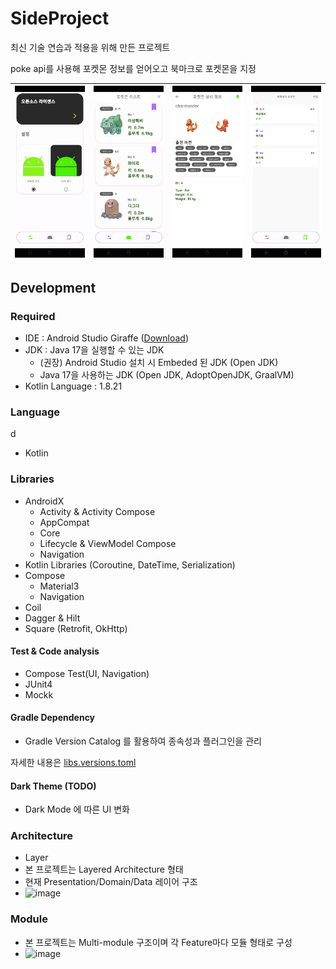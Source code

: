 # SideProject
최신 기술 연습과 적용을 위해 만든 프로젝트

poke api를 사용해 포켓몬 정보를 얻어오고 북마크로 포켓몬을 지정

| ![image](https://github.com/Aswoo/SideProject/blob/main/image/setting.jpeg) | ![image](https://github.com/Aswoo/SideProject/blob/main/image/main.jpeg) | ![image](https://github.com/Aswoo/SideProject/blob/main/image/detail.jpeg) | ![image](https://github.com/Aswoo/SideProject/blob/main/image/bookmark.jpeg) |
| ------------------------------------------------------------ | ------------------------------------------------------------ | ------------------------------------------------------------ | ------------------------------------------------------------ |



## Development

### Required

- IDE : Android Studio Giraffe ([Download](https://developer.android.com/studio))
- JDK : Java 17을 실행할 수 있는 JDK
    - (권장) Android Studio 설치 시 Embeded 된 JDK (Open JDK)
    - Java 17을 사용하는 JDK (Open JDK, AdoptOpenJDK, GraalVM)
- Kotlin Language : 1.8.21

### Language
d
- Kotlin

### Libraries

- AndroidX
    - Activity & Activity Compose
    - AppCompat
    - Core
    - Lifecycle & ViewModel Compose
    - Navigation
- Kotlin Libraries (Coroutine, DateTime, Serialization)
- Compose
    - Material3
    - Navigation
- Coil
- Dagger & Hilt
- Square (Retrofit, OkHttp)

#### Test & Code analysis

- Compose Test(UI, Navigation)
- JUnit4
- Mockk

#### Gradle Dependency
- Gradle Version Catalog 를 활용하여 종속성과 플러그인을 관리

자세한 내용은 [libs.versions.toml](https://github.com/Aswoo/SideProject/blob/main/gradle/libs.versions.toml)

#### Dark Theme (TODO)

- Dark Mode 에 따른 UI 변화


### Architecture
- Layer
- 본 프로젝트는 Layered Architecture 형태 
- 현재 Presentation/Domain/Data 레이어 구조
- ![image](https://github.com/Aswoo/SideProject/image/mvvm-diagram.webp)

### Module
- 본 프로젝트는 Multi-module 구조이며 각 Feature마다 모듈 형태로 구성
- ![image](https://github.com/Aswoo/SideProject/project.dot.png)



